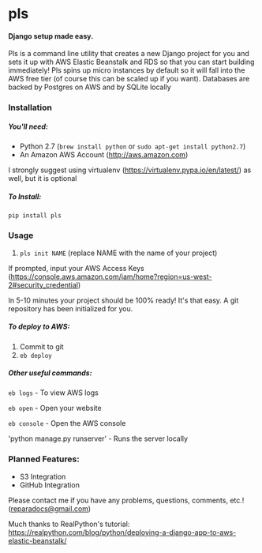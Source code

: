 # pls
#### Django setup made easy.

Pls is a command line utility that creates a new Django project for you and sets it up with AWS Elastic Beanstalk and RDS so that you can start building immediately! Pls spins up micro instances by default so it will fall into the AWS free tier (of course this can be scaled up if you want). Databases are backed by Postgres on AWS and by SQLite locally 

### Installation

##### You'll need:
  - Python 2.7 (`brew install python` or `sudo apt-get install python2.7`)
  - An Amazon AWS Account (http://aws.amazon.com)

I strongly suggest using virtualenv (https://virtualenv.pypa.io/en/latest/) as well, but it is optional
  
##### To Install:

`pip install pls`

### Usage

1. `pls init NAME` (replace NAME with the name of your project)

If prompted, input your AWS Access Keys (https://console.aws.amazon.com/iam/home?region=us-west-2#security_credential)

In 5-10 minutes your project should be 100% ready! It's that easy. A git repository has been initialized for you.

##### To deploy to AWS:

1. Commit to git
2. `eb deploy`

##### Other useful commands:

`eb logs` - To view AWS logs

`eb open` - Open your website

`eb console` - Open the AWS console

'python manage.py runserver' - Runs the server locally


### Planned Features:

- S3 Integration
- GitHub Integration

Please contact me if you have any problems, questions, comments, etc.! (reparadocs@gmail.com)


Much thanks to RealPython's tutorial: https://realpython.com/blog/python/deploying-a-django-app-to-aws-elastic-beanstalk/ 